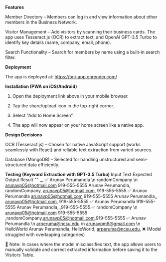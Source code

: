 **Features**

Member Directory – Members can log in and view information about other members in the Business Network.

Visitor Management – Add visitors by scanning their business cards. The app uses Tesseract.js (OCR) to extract text, and OpenAI GPT-3.5 Turbo to identify key details (name, company, email, phone).

Search Functionality – Search for members by name using a built-in search filter.

**Deployment**

The app is deployed at: https://bni-app.onrender.com/

**Installation (PWA on iOS/Android)**

1. Open the deployment link above in your mobile browser.

2. Tap the share/upload icon in the top-right corner.

3. Select “Add to Home Screen”.

4. The app will now appear on your home screen like a native app.

**Design Decisions**

OCR (Tesseract.js) – Chosen for native JavaScript support (works seamlessly with React) and reliable text extraction from varied sources.

Database (MongoDB) – Selected for handling unstructured and semi-structured data efficiently.

**Testing (Keyword Extraction with GPT-3.5 Turbo)**
Input Text	Expected Output	Result
""	,,,	✅
Arunav Perumandla \n randomCompany \n arunavp05@hotmail.com 919-555-5555	Arunav Perumandla, randomCompany, arunavp05@hotmail.com, 919-555-5555	✅
Arunav Perumandla arunavp05@hotmail.com 919-555-5555	Arunav Perumandla,, arunavp05@hotmail.com, 919-555-5555	✅
Arunav Perumandla 919-555-5555	Arunav Perumandla,,,919-555-5555	✅
randomCompany \n arunavp05@hotmail.com 919-555-5555	,randomCompany,arunavp05@hotmail.com,919-555-5555	✅
Arunav Perumandla \n arperuma@ncsu.edu \n arunavpm6@gmail.com \n HelloWorld	Arunav Perumandla, HelloWorld, arperuma@ncsu.edu,	❌ (Model struggled with overlapping categories)

🔎 Note: In cases where the model misclassifies text, the app allows users to manually validate and correct extracted information before saving it to the Visitors Table.
